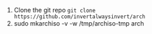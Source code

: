 1. Clone the git repo
   `git clone https://github.com/invertalwaysinvert/arch`
2. sudo mkarchiso -v -w /tmp/archiso-tmp arch

